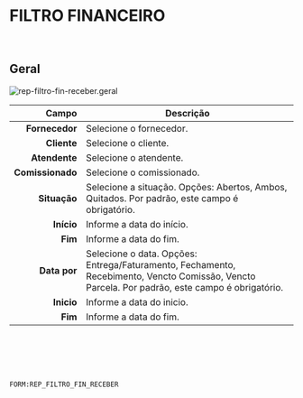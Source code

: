 # FILTRO FINANCEIRO
<br>

## Geral
![rep-filtro-fin-receber.geral](https://raw.githubusercontent.com/netforcews/docs-siscom/master/geral/imagens/rep-filtro-fin-receber.geral.png)

Campo | Descrição
--:|---
**Fornecedor** | Selecione o fornecedor.
**Cliente** | Selecione o cliente.
**Atendente** | Selecione o atendente.
**Comissionado** | Selecione o comissionado.
**Situação** | Selecione a situação. Opções: Abertos, Ambos, Quitados. Por padrão, este campo é obrigatório.
**Início** | Informe a data do início.
**Fim** | Informe a data do fim.
**Data por** | Selecione o data. Opções: Entrega/Faturamento, Fechamento, Recebimento, Vencto Comissão, Vencto Parcela. Por padrão, este campo é obrigatório.
**Inicio** | Informe a data do inicio.
**Fim** | Informe a data do fim.
<br>
<br>
<br>
<br>

```FORM:REP_FILTRO_FIN_RECEBER```
